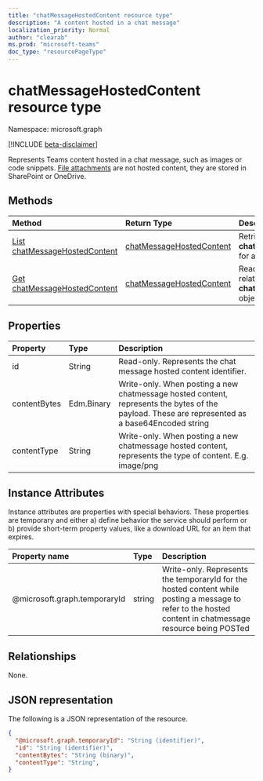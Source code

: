 ```yaml
---
title: "chatMessageHostedContent resource type"
description: "A content hosted in a chat message"
localization_priority: Normal
author: "clearab"
ms.prod: "microsoft-teams"
doc_type: "resourcePageType"
---
```


# chatMessageHostedContent resource type

Namespace: microsoft.graph

[!INCLUDE [beta-disclaimer](../../includes/beta-disclaimer.md)]

Represents Teams content hosted in a chat message, such as images or code snippets.
[File attachments](chatmessageattachment.md) are not hosted content,
they are stored in SharePoint or OneDrive.

## Methods

| Method       | Return Type | Description |
|:-------------|:------------|:------------|
| [List chatMessageHostedContent](../api/chatmessage-list-chatmessagehostedcontents.md) | [chatMessageHostedContent](chatmessagehostedcontent.md) | Retrieve the list of **chatMessageHostedContent** for a message. |
| [Get chatMessageHostedContent](../api/chatmessagehostedcontent-get.md) | [chatMessageHostedContent](chatmessagehostedcontent.md) | Read the properties and relationships of a **chatMessageHostedContent** object. |

## Properties

| Property     | Type        | Description |
|:-------------|:------------|:------------|
|id            |String       | Read-only. Represents the chat message hosted content identifier.|
|contentBytes  |Edm.Binary   | Write-only. When posting a new chatmessage hosted content, represents the bytes of the payload. These are represented as a base64Encoded string|
|contentType   |String       | Write-only. When posting a new chatmessage hosted content, represents the type of content. E.g. image/png|

## Instance Attributes

Instance attributes are properties with special behaviors.
These properties are temporary and either a) define behavior the service should perform or b) provide short-term property values, like a download URL for an item that expires.

| Property name                     | Type   | Description
|:----------------------------------|:-------|:--------------------------------
| @microsoft.graph.temporaryId      | string | Write-only. Represents the temporaryId for the hosted content while posting a message to refer to the hosted content in chatmessage resource being POSTed

## Relationships

None.

## JSON representation

The following is a JSON representation of the resource.

<!-- {
  "blockType": "resource",
  "optionalProperties": [

  ],
  "@odata.type": "microsoft.graph.chatMessageHostedContent",
  "baseType": "",
  "keyProperty": "id"
}-->

```json
{
  "@microsoft.graph.temporaryId": "String (identifier)",
  "id": "String (identifier)",
  "contentBytes": "String (binary)",
  "contentType": "String",
}
```

<!-- uuid: 16cd6b66-4b1a-43a1-adaf-3a886856ed98
2019-02-04 14:57:30 UTC -->
<!-- {
  "type": "#page.annotation",
  "description": "chatMessageHostedContent resource",
  "keywords": "",
  "section": "documentation",
  "tocPath": ""
}-->
